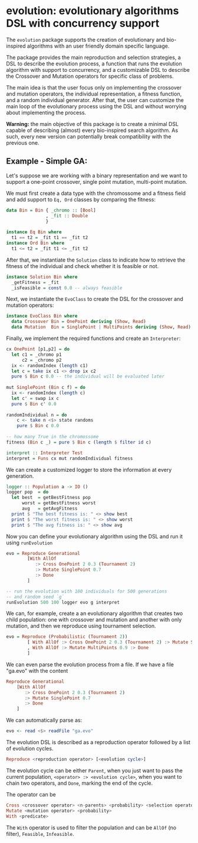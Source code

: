 # evolution: evolutionary algorithms DSL with concurrency support

The `evolution` package supports the creation of evolutionary and bio-inspired algorithms
with an user friendly domain specific language.

The package provides the main reproduction and selection strategies, 
a DSL to describe the evolution process, a function that runs the 
evolution algorithm with support to concurrency, and a customizable
DSL to describe the Crossover and Mutation operators for specific
class of problems.

The main idea is that the user focus only on implementing the 
crossover and mutation operators, the individual representation,
a fitness function, and a random individual generator. After that,
the user can customize the main loop of the evolutionary process
using the DSL and without worrying about implementing the process.

**Warning:** the main objective of this package is to create a minimal
DSL capable of describing (almost) every bio-inspired search algorithm. As such,
every new version can potentially break compatibility with the previous one.

## Example - Simple GA:

Let's suppose we are working with a binary representation and we want
to support a one-point crossover, single point mutation, multi-point mutation.

We must first create a data type with the chromossome and a fitness field and
add support to `Eq, Ord` classes by comparing the fitness:

```haskell
data Bin = Bin { _chromo :: [Bool]
               , _fit :: Double
               }
               
instance Eq Bin where
  t1 == t2 = _fit t1 == _fit t2
instance Ord Bin where
  t1 <= t2 = _fit t1 <= _fit t2
```

After that, we instantiate the `Solution` class to indicate
how to retrieve the fitness of the individual and check
whether it is feasible or not.

```haskell
instance Solution Bin where
  _getFitness = _fit 
  _isFeasible = const 0.0 -- always feasible
```

Next, we instantiate the `EvoClass` to create
the DSL for the crossover and mutation operators:

```haskell
instance EvoClass Bin where 
  data Crossover Bin = OnePoint deriving (Show, Read)
  data Mutation  Bin = SinglePoint | MultiPoints deriving (Show, Read)
```

Finally, we implement the required functions and create an `Interpreter`:

```haskell
cx OnePoint [p1,p2] = do
  let c1 = _chromo p1
      c2 = _chromo p2
  ix <- randomIndex (length c1)
  let c = take ix c1 <> drop ix c2
  pure $ Bin c 0.0 -- the individual will be evaluated later
  
mut SinglePoint (Bin c f) = do
  ix <- randomIndex (length c)
  let c' = swap ix c
  pure $ Bin c' 0.0
  
randomIndividual n = do
    c <- take n <$> state randoms
    pure $ Bin c 0.0
    
-- how many True in the chromossome
fitness (Bin c _) = pure $ Bin c (length $ filter id c)

interpret :: Interpreter Test
interpret = Funs cx mut randomIndividual fitness
```

We can create a customized logger to store the information
at every generation.

```haskell
logger :: Population a -> IO ()
logger pop  = do
  let best  = getBestFitness pop
      worst = getBestFitness worst
      avg   = getAvgFitness
  print $ "The best fitness is: " <> show best
  print $ "The worst fitness is: " <> show worst
  print $ "The avg fitness is: " <> show avg
```

Now you can define your evolutionary algorithm using the DSL and
run it using `runEvolution`

```haskell
evo = Reproduce Generational 
        [With AllOf 
           :> Cross OnePoint 2 0.3 (Tournament 2) 
           :> Mutate SinglePoint 0.7 
           :> Done
        ]

-- run the evolution with 100 individuals for 500 generations
-- and random seed `g`
runEvolution 500 100 logger evo g interpret
```

We can, for example, create a an evolutionary algorithm that 
creates two child population: one with crossover and mutation
and another with only mutation, and then we reproduce using 
tournament selection.

```haskell
evo = Reproduce (Probabilistic (Tournament 2))
        [ With AllOf :> Cross OnePoint 2 0.3 (Tournament 2) :> Mutate SinglePoint 0.7 :> Done
        , With AllOf :> Mutate MultiPoints 0.9 :> Done
        ]
```

We can even parse the evolution process from a file. If we have a file "ga.evo" with the content

```haskell
Reproduce Generational 
    [With AllOf 
       :> Cross OnePoint 2 0.3 (Tournament 2) 
       :> Mutate SinglePoint 0.7 
       :> Done
    ]
```

We can automatically parse as:

```haskell
evo <- read <$> readFile "ga.evo"
```

The evolution DSL is described as a reproduction operator
followed by a list of evolution cycles.

```haskell
Reproduce <reproduction operator> [<evolution cycle>]
```

The evolution cycle can be either `Parent`, when you just want
to pass the current population, `<operator> :> <evolution cycle>`, 
when you want to chain two operators, and `Done`, marking the end of
the cycle.

The operator can be 

```haskell
Cross <crossover operator> <n-parents> <probability> <selection operator>
Mutate <mutation operator> <probability>
With <predicate>
```

The `With` operator is used to filter the population and can be `AllOf` (no filter),
`Feasible`, `Infeasible`.
